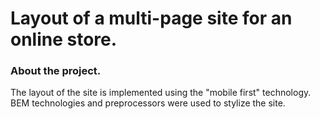 # Layout of a multi-page site for an online store.

### About the project.

The layout of the site is implemented using the "mobile first" technology. BEM technologies and preprocessors were used to stylize the site.
